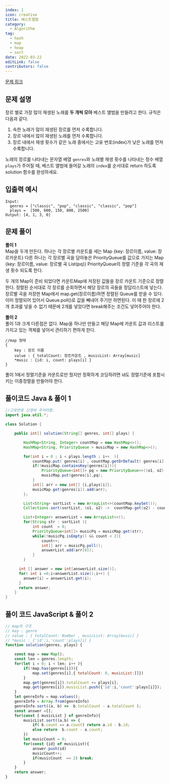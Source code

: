 ```yaml
---
index: 1
icon: creative
title: 베스트앨범
category:
  - Algorithm
tag:
  - hash
  - map
  - heap
  - sort
date: 2022-03-22
editLink: false
contributors: false
---
```


[문제 링크](https://programmers.co.kr/learn/courses/30/lessons/42579)

## 문제 설명

장르 별로 가장 많이 재생된 노래를 **두 개씩 모아** 베스트 앨범을 만들려고 한다. 규칙은 다음과 같다.

1. 속한 노래가 많이 재생된 장르를 먼저 수록합니다.
2. 장르 내에서 많이 재생된 노래를 먼저 수록합니다.
3. 장르 내에서 재생 횟수가 같은 노래 중에서는 고유 번호(index)가 낮은 노래를 먼저 수록합니다.


노래의 장르를 나타내는 문자열 배열 `genres`와 노래별 재생 횟수를 나타내는 정수 배열 `plays`가 주어질 때, 베스트 앨범에 들어갈 노래의 `index`를 순서대로 return 하도록 solution 함수를 완성하세요.

## 입출력 예시

```
Input:
  genres = ["classic", "pop", "classic", "classic", "pop"]
  plays =  [500, 600, 150, 800, 2500]
Output: [4, 1, 3, 0]
```

## 문제 풀이

**풀이 1**  
Map을 두개 만든다. 하나는 각 장르별 카운트를 세는 Map {key: 장르이름, value: 장르카운트}
다른 하나는 각 장르별 곡을 담아놓은 PriorityQueue를 값으로 가지는 Map {key: 장르이름, value: 장르별 곡 List(pq)} PriorityQueue의 정렬 기준을 각 곡의 재생 횟수 되도록 한다.

두 개의 Map이 준비 되었다면 카운트Map에 저장된 값들을 장르 카운트 기준으로 정렬 한다. 정렬된 순서대로 각 장르를 순회하면서 해당 장르의 곡들을 정답리스트에 넣는다. 장르별 곡을 저장한 Map에서 map.get(장르이름)하면 정렬된 Queue를 받을 수 있다. 이미 정렬되어 있어서 Queue.poll()로 값을 빼내어 주기만 하면된다.  이 때 한 장르에 2개 초과를 넣을 수 없기 때문에 2개를 넣었다면 break해주는 조건도 넣어주어야 한다.


**풀이 2**  
풀이 1과 크게 다른점은 없다. Map을 하나만 만들고 해당 Map에 카운트 값과 리스트를 가지고 있는 객체를 넣어서 관리하기 편하게 한다.  
```
//map 형태
{   
    key : 장르 이름   
    value : { totalCount: 장르카운트 , musicList: Array[music]  
    *music : {id: i, count: plays[i] }  
}  
```
풀이 1에서 정렬기준을 카운트로만 줬지만 정확하게 코딩하려면 id도 정렬기준에 포함시키는 이중정렬을 만들어야 한다.
## 풀이코드 Java & 풀이 1

```java
//고유번호 신경써 주어야함.
import java.util.*;

class Solution {

    public int[] solution(String[] genres, int[] plays) {

        HashMap<String, Integer> countMap = new HashMap<>();
        HashMap<String, PriorityQueue > musicMap = new HashMap<>();

        for(int i = 0 ; i < plays.length ; i++  ){
            countMap.put( genres[i] , countMap.getOrDefault( genres[i] ,0) + plays[i] );
            if(!musicMap.containsKey(genres[i])){
                PriorityQueue<int[]> pq = new PriorityQueue<>((o1, o2) ->  o2[1] - o1[1] ); //내림차순
                musicMap.put(genres[i],pq);
            }
            int[] arr = new int[] {i,plays[i]};
            musicMap.get(genres[i]).add(arr);
        };

        List<String> sortList = new ArrayList<>(countMap.keySet());
        Collections.sort(sortList, (o1, o2) ->  countMap.get(o2) - countMap.get(o1));

        List<Integer> answerList = new ArrayList<>();
        for(String str : sortList ){
            int count  = 0;
            PriorityQueue<int[]> musicPq = musicMap.get(str);
            while(!musicPq.isEmpty() && count < 2){
                count++;
                int[] arr = musicPq.poll();
                answerList.add(arr[0]);
            }
        }

      int [] answer = new int[answerList.size()];
      for( int i =0;i<answerList.size();i++) {
        answer[i] = answerList.get(i);
      }
      return answer;
    }
}
```

## 풀이 코드 JavaScript & 풀이 2
```js
// map의 구조 
// key : genre 
// value : { totalCount: Number , musicList: Array[music] }
// *music : {'id':i,'count':plays[i] }
function solution(genres, plays) {

    const map = new Map();
    const len = genres.length;
    for(let i = 0; i < len; i++ ){
        if(!map.has(genres[i])){
            map.set(genres[i],{ totalCount: 0, musicList:[]})
        }           
        map.get(genres[i]).totalCount += plays[i];
        map.get(genres[i]).musicList.push({'id':i,'count':plays[i]});
    }
    let genreInfo = map.values();
    genreInfo = Array.from(genreInfo)
    genreInfo.sort((a, b) =>  b.totalCount - a.totalCount );
    const answer =[];
    for(const { musicList } of genreInfo){
        musicList.sort((a,b) => { 
            if( b.count == a.count) return a.id - b.id;
            else return  b.count - a.count;
        })
        let musicCount = 0;
        for(const {id} of musicList){
            answer.push(id)
            musicCount++;
            if(musicCount  == 2) break;
        }
    }
    return answer;
}
```